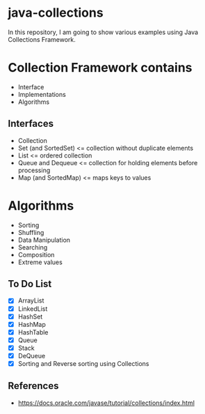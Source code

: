 # java-collections

In this repository, I am going to show various examples using Java Collections
Framework.

# Collection Framework contains
- Interface
- Implementations
- Algorithms

## Interfaces
- Collection
- Set (and SortedSet) <= collection without duplicate elements
- List <= ordered collection
- Queue and Dequeue <= collection for holding elements before processing
- Map (and SortedMap) <= maps keys to values

# Algorithms
- Sorting
- Shuffling
- Data Manipulation
- Searching
- Composition
- Extreme values

## To Do List
- [x] ArrayList
- [x] LinkedList
- [x] HashSet
- [x] HashMap
- [x] HashTable
- [x] Queue
- [x] Stack
- [x] DeQueue
- [x] Sorting and Reverse sorting using Collections

## References
- https://docs.oracle.com/javase/tutorial/collections/index.html
